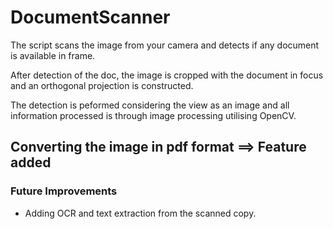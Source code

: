 # DocumentScanner


The script scans the image from your camera and detects if any document is available in frame.

After detection of the doc, the image is cropped with the document in focus and an orthogonal projection is constructed.

The detection is peformed considering the view as an image and all information processed is through image processing utilising OpenCV.

Converting the image in pdf format ==>  Feature added
------------------------------------------

### Future Improvements

 - Adding OCR and text extraction from the scanned copy.
